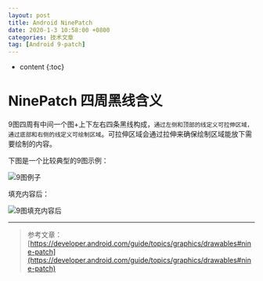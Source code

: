 ```yaml
---
layout: post
title: Android NinePatch
date: 2020-1-3 10:58:00 +0800
categories: 技术文章
tag: [Android 9-patch]
---
```


* content
{:toc}

# NinePatch 四周黑线含义  
9图四周有中间一个图+上下左右四条黑线构成，`通过左侧和顶部的线定义可拉伸区域，通过底部和右侧的线定义可绘制区域`。可拉伸区域会通过拉伸来确保绘制区域能放下需要绘制的内容。  

下图是一个比较典型的9图示例：  

![9图例子](https://picgo-1307686581.cos.ap-shanghai.myqcloud.com/github/hqglichao/imagesninepatch_raw.png)   


填充内容后：  

![9图填充内容后](https://picgo-1307686581.cos.ap-shanghai.myqcloud.com/github/hqglichao/imagesninepatch_examples.png)     

-------------  
>参考文章：[https://developer.android.com/guide/topics/graphics/drawables#nine-patch](https://developer.android.com/guide/topics/graphics/drawables#nine-patch)